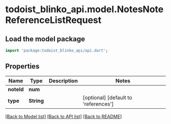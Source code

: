 # todoist_blinko_api.model.NotesNoteReferenceListRequest

## Load the model package
```dart
import 'package:todoist_blinko_api/api.dart';
```

## Properties
Name | Type | Description | Notes
------------ | ------------- | ------------- | -------------
**noteId** | **num** |  | 
**type** | **String** |  | [optional] [default to 'references']

[[Back to Model list]](../README.md#documentation-for-models) [[Back to API list]](../README.md#documentation-for-api-endpoints) [[Back to README]](../README.md)


